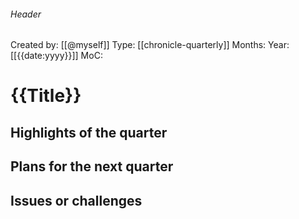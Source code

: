 ###### Header
Created by: [[@myself]]
Type: [[chronicle-quarterly]]
Months: 
Year: [[{{date:yyyy}}]]
MoC: 
# {{Title}}

## Highlights of the quarter



## Plans for the next quarter



## Issues or challenges